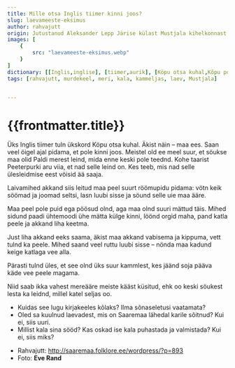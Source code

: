 ```yaml
---
title: Mille otsa Inglis tiimer kinni joos?
slug: laevameeste-eksimus
author: rahvajutt
origin: Jutustanud Aleksander Lepp Järise külast Mustjala kihelkonnast. 
images: [
    {
        src: "laevameeste-eksimus.webp"
    }
]
dictionary: [[Inglis,inglise], [tiimer,aurik], [Köpu otsa kuhal,Kõpu poolsaare otsa kohal], [meistel,meestel], [Paldi merest,Balti merest], [taarist Peeterpurki aru viia,tarvis Peterburisse teade viia], [ää saaja,ära saada], [lasn luubi sisse ja söund,lasknud paadi merre ja sõudnud], [mättud,mättaid], [pärasti tulnd üles,hiljem selgunud] ]
tags: [rahvajutt, murdekeel, meri, kala, kammeljas, laev, Mustjala]


---
```



<h1 class="story-h1">
    {{frontmatter.title}}
</h1>


Üks Inglis tiimer tuln ükskord Köpu otsa kuhal. Äkist näin – maa ees. Saan veel öigel ajal pidama, et pole kinni joos. Meistel old ee meel suur, et söukse maa olid Paldi merest leind, mida enne keski pole teednd. Kohe taarist Peeterpurki aru viia, et nad selle leind on. Kes teeb, mis nad selle ülesleidmise eest vöisid ää saaja.

Laivamihed akkand siis leitud maa peel suurt röömupidu pidama: vötn keik söömad ja joomad seltsi, lasn luubi sisse ja söund selle uie maa ääre.

Maa peel pole puid ega pöösud olnd, aga maa olnd suuri mättud täis. Mihed sidund paadi ühtemoodi ühe mätta külge kinni, löönd orgid maha, pand katla peele ja akkand liha keetma.

Just liha akkand eeks saama, äkist maa akkand vabisema ja kippuma, vett tulnd ka peele. Mihed saand veel ruttu luubi sisse – nönda maa kadund keige katlaga vee alla.

Pärasti tulnd üles, et see olnd üks suur kammlest, kes jäänd soja pääva käde vee peele magama.

Niid saab ikka vahest mereääre meiste kääst küsitud, ehk oo keski söukest lesta ka leidnd, millel katel seljas oo.


<story-author :author="frontmatter.author" :origin="frontmatter.origin" />
<story-dictionary :terms="frontmatter.dictionary" />

<details-wrapper summary="Mõtlemiseks ja arutlemiseks">

- Kuidas see lugu kirjakeeles kõlaks? Ilma sõnaseletusi vaatamata?
- Oled sa kuulnud laevadest, mis on Saaremaa lähedal karile sõitnud? Kui ei, siis uuri.
- Millist kala sina sööd? Kas oskad ise kala puhastada ja valmistada? Kui ei, siis miks?

</details-wrapper>


<details-wrapper summary="Allikad" class="text-sm" icon="IconSources">

- Rahvajutt: http://saaremaa.folklore.ee/wordpress/?p=893
- Foto: **Eve Rand**

</details-wrapper>

